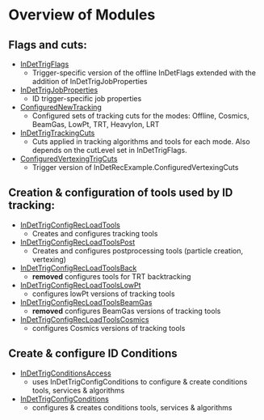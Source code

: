 # Overview of Modules
## Flags and cuts:
* [InDetTrigFlags](InDetTrigFlags.py)
  * Trigger-specific version of the offline InDetFlags extended with the addition of InDetTrigJobProperties 
* [InDetTrigJobProperties](InDetTrigJobProperties.py)
  * ID trigger-specific job properties 
* [ConfiguredNewTracking](TrigCutsConfiguredNewTrackingTrigCuts.py)
  * Configured sets of tracking cuts for the modes: Offline, Cosmics, BeamGas, LowPt, TRT, HeavyIon, LRT   
* [InDetTrigTrackingCuts](InDetTrigTrackingCuts.py)
  * Cuts applied in tracking algorithms and tools for each mode. Also depends on the cutLevel set in InDetTrigFlags.  
* [ConfiguredVertexingTrigCuts](ConfiguredVertexingTrigCuts.py)    
  * Trigger version of InDetRecExample.ConfiguredVertexingCuts
## Creation & configuration of tools used by ID tracking: 
* [InDetTrigConfigRecLoadTools](InDetTrigConfigRecLoadTools.py)
  * Creates and configures tracking tools
* [InDetTrigConfigRecLoadToolsPost](InDetTrigConfigRecLoadToolsPost.py)     
  * Creates and configures postprocessing tools (particle creation, vertexing)
* [InDetTrigConfigRecLoadToolsBack](BackInDetTrigConfigRecLoadToolsBack.py)
  * **removed** configures tools for TRT backtracking
* [InDetTrigConfigRecLoadToolsLowPt](InDetTrigConfigRecLoadToolsLowPt.py)
  * configures lowPt versions of tracking tools
* [InDetTrigConfigRecLoadToolsBeamGas](InDetTrigConfigRecLoadToolsBeamGas.py)  
  * **removed** configures BeamGas versions of tracking tools
* [InDetTrigConfigRecLoadToolsCosmics](InDetTrigConfigRecLoadToolsCosmics.py)  
  * configures Cosmics versions of tracking tools
## Create & configure ID Conditions
* [InDetTrigConditionsAccess](InDetTrigConditionsAccess.py)      
  * uses InDetTrigConfigConditions to configure & create conditions tools, services & algorithms
* [InDetTrigConfigConditions](InDetTrigConfigConditions.py)      
  * configures & creates conditions tools, services & algorithms

